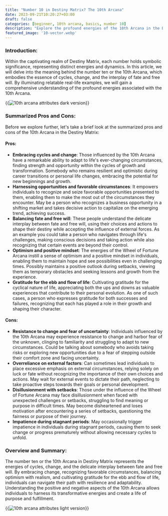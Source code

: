 ```yaml
---
title: "Number 10 in Destiny Matrix? The 10th Arcana"
date: 2023-09-21T10:20:27+03:00
draft: false
categories: [beginner, 10th arcana, basics, number 10]
description: "Explore the profound energies of the 10th Arcana in the Destiny Matrix system, representing cycles, change, and the interplay of fate and free will, as relatable real-life examples illuminate its influence."
featured_image: '10-vector.webp'
---
```


### Introduction:
Within the captivating realm of Destiny Matrix, each number holds symbolic significance, representing distinct energies and dynamics. In this article, we will delve into the meaning behind the number ten or the 10th Arcana, which embodies the essence of cycles, change, and the interplay of fate and free will. By illuminating relatable real-life examples, we will gain a comprehensive understanding of the profound energies associated with the 10th Arcana.

{{<image link="10-dark.webp" alt="10th arcana attributes dark version">}}

### Summarized Pros and Cons:
Before we explore further, let's take a brief look at the summarized pros and cons of the 10th Arcana in the Destiny Matrix:

#### Pros:

- **Embracing cycles and change**: Those influenced by the 10th Arcana have a remarkable ability to adapt to life's ever-changing circumstances, finding strength and opportunity within the cycles of growth and transformation. Somebody who remains resilient and optimistic during career transitions or personal life changes, embracing the potential for new beginnings and growth.
- **Harnessing opportunities and favorable circumstances**: It empowers individuals to recognize and seize favorable opportunities presented to them, enabling them to make the most out of the circumstances they encounter. May be a person who recognizes a business opportunity in a shifting market and takes decisive action to capitalize on the emerging trend, achieving success.
- **Balancing fate and free will**: These people understand the delicate interplay between fate and free will, using their choices and actions to shape their destiny while accepting the influence of external forces. As an example you could take a person who navigates through life's challenges, making conscious decisions and taking action while also recognizing that certain events are beyond their control.
- **Optimism and positive mindset**: The energies of the Wheel of Fortune Arcana instill a sense of optimism and a positive mindset in individuals, enabling them to maintain hope and see possibilities even in challenging times. Possibly maintains a positive outlook during setbacks, viewing them as temporary obstacles and seeking lessons and growth from the experience.
- **Gratitude for the ebb and flow of life**: Cultivating gratitude for the cyclical nature of life, appreciating both the ups and downs as valuable experiences that contribute to their personal evolution. As one of such cases, a person who expresses gratitude for both successes and failures, recognizing that each has played a role in their growth and shaping their character.

#### Cons:

- **Resistance to change and fear of uncertainty**: Individuals influenced by the 10th Arcana may experience resistance to change and harbor fear of the unknown, clinging to familiarity and struggling to adapt to new circumstances. Could be talking about somebody who avoids taking risks or exploring new opportunities due to a fear of stepping outside their comfort zone and facing uncertainty.
- **Overreliance on external factors**: Can sometimes lead individuals to place excessive emphasis on external circumstances, relying solely on luck or fate without recognizing the importance of their own choices and actions. May wait for external events to dictate their path, neglecting to take proactive steps towards their goals or personal development.
- **Disillusionment with setbacks**: Those under the influence of the Wheel of Fortune Arcana may face disillusionment when faced with unexpected challenges or setbacks, struggling to find meaning or purpose in difficult times. May become disheartened and loses motivation after encountering a series of setbacks, questioning the fairness or purpose of their journey.
- **Impatience during stagnant periods**: May occasionally trigger impatience in individuals during stagnant periods, causing them to seek change or progress prematurely without allowing necessary cycles to unfold.

### Overview and Summary:
The number ten or the 10th Arcana in Destiny Matrix represents the energies of cycles, change, and the delicate interplay between fate and free will. By embracing change, recognizing favorable circumstances, balancing optimism with realism, and cultivating gratitude for the ebb and flow of life, individuals can navigate their path with resilience and adaptability. Understanding the positive and negative aspects of the 10th Arcana allows individuals to harness its transformative energies and create a life of purpose and fulfillment.

{{<image link="10-light.webp" alt="10th arcana attributes light version">}}